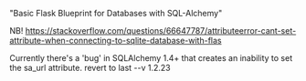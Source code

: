 "Basic Flask Blueprint for Databases with SQL-Alchemy" 

NB! https://stackoverflow.com/questions/66647787/attributeerror-cant-set-attribute-when-connecting-to-sqlite-database-with-flas

Currently there's a 'bug' in SQLAlchemy 1.4+ that creates an inability to set the sa_url attribute. revert to last --v 1.2.23
